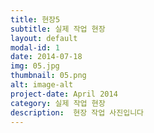 ```yaml
---
title: 현장5
subtitle: 실제 작업 현장
layout: default
modal-id: 1
date: 2014-07-18
img: 05.jpg
thumbnail: 05.png
alt: image-alt
project-date: April 2014
category: 실제 작업 현장
description:  현장 작업 사진입니다
---
```

